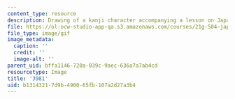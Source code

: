 ```yaml
---
content_type: resource
description: Drawing of a kanji character accompanying a lesson on Japanese.
file: https://ol-ocw-studio-app-qa.s3.amazonaws.com/courses/21g-504-japanese-iv-spring-2009/b13143217d9b490065fb107a2d27a3b4_3981.gif
file_type: image/gif
image_metadata:
  caption: ''
  credit: ''
  image-alt: ''
parent_uid: bffa1146-720a-039c-9aec-636a7a7ab4cd
resourcetype: Image
title: '3981'
uid: b1314321-7d9b-4900-65fb-107a2d27a3b4
---
```

